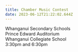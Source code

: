 ```yaml
---
title: Chamber Music Contest
date: 2023-06-12T21:22:02.644Z
---
```

Whanganui Secondary Schools  
Prince Edward Auditorium  
Whanganui Collegiate School  
3:30pm and 6:30pm